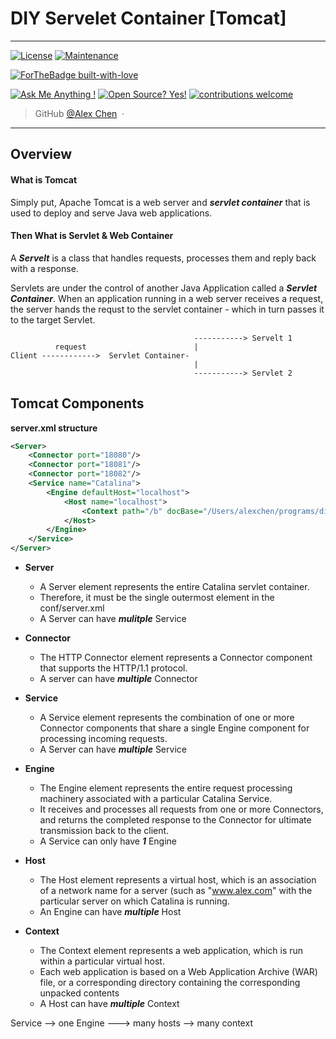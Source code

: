 # DIY Servelet Container [Tomcat]
---

[![License](https://img.shields.io/badge/License-Apache%202.0-blue.svg)](https://opensource.org/licenses/Apache-2.0)
[![Maintenance](https://img.shields.io/badge/Maintained%3F-yes-green.svg)](https://GitHub.com/Naereen/StrapDown.js/graphs/commit-activity)

[![ForTheBadge built-with-love](http://ForTheBadge.com/images/badges/built-with-love.svg)](https://GitHub.com/Naereen/)


[![Ask Me Anything !](https://img.shields.io/badge/Ask%20me-anything-1abc9c.svg)](https://GitHub.com/Naereen/ama)
[![Open Source? Yes!](https://badgen.net/badge/Open%20Source%20%3F/Yes%21/blue?icon=github)](https://github.com/Naereen/badges/)
[![contributions welcome](https://img.shields.io/badge/contributions-welcome-brightgreen.svg?style=flat)](https://github.com/dwyl/esta/issues)


> GitHub [@Alex Chen](https://github.com/chen-star) &nbsp;&middot;&nbsp;

---

## Overview

#### What is Tomcat

Simply put, Apache Tomcat is a web server and ***servlet container*** that is used to deploy and serve Java web applications.


#### Then What is Servlet & Web Container

A ***Servelt*** is a class that handles requests, processes them and reply back with a response. 

Servlets are under the control of another Java Application called a ***Servlet Container***. When an application running in a web server receives a request, the server hands the requst to the servlet container - which in turn passes it to the target Servlet. 

~~~
                                         -----------> Servelt 1
		  request                        |
Client ------------>  Servlet Container-
		                                 |
										 -----------> Servlet 2

~~~


## Tomcat Components

**server.xml structure**

~~~xml
<Server>
    <Connector port="18080"/>
    <Connector port="18081"/>
    <Connector port="18082"/>
    <Service name="Catalina">
        <Engine defaultHost="localhost">
            <Host name="localhost">
                <Context path="/b" docBase="/Users/alexchen/programs/diytomcat/b"/>
            </Host>
        </Engine>
    </Service>
</Server>

~~~

* **Server**
	
	- A Server element represents the entire Catalina servlet container.
	- Therefore, it must be the single outermost element in the conf/server.xml
	- A Server can have ***mulitple*** Service

* **Connector**

	- The HTTP Connector element represents a Connector component that supports the HTTP/1.1 protocol.
	- A server can have ***multiple*** Connector
	
* **Service**
	
	- A Service element represents the combination of one or more Connector components that share a single Engine component for processing incoming requests. 
	- A Server can have ***multiple*** Service
	
* **Engine**

	- The Engine element represents the entire request processing machinery associated with a particular Catalina Service.
	- It receives and processes all requests from one or more Connectors, and returns the completed response to the Connector for ultimate transmission back to the client.
	- A Service can only have ***1*** Engine

* **Host**

	- The Host element represents a virtual host, which is an association of a network name for a server (such as "www.alex.com" with the particular server on which Catalina is running.
	- An Engine can have ***multiple*** Host

	
* **Context**

	- The Context element represents a web application, which is run within a particular virtual host. 
	- Each web application is based on a Web Application Archive (WAR) file, or a corresponding directory containing the corresponding unpacked contents
	- A Host can have ***multiple*** Context


Service --> one Engine ---> many hosts --> many context
